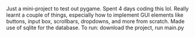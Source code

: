 Just a mini-project to test out pygame.
Spent 4 days coding this lol. 
Really learnt a couple of things, especially how to implement GUI elements like buttons, input box, scrollbars, dropdowns, and more from scratch.
Made use of sqlite for the database.
To run: download the project, run main.py

